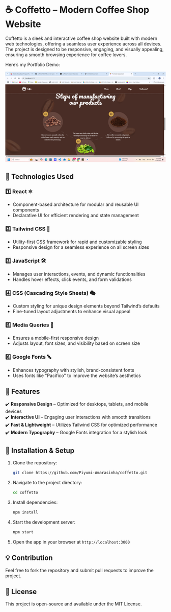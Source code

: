 # ☕ Coffetto – Modern Coffee Shop Website  

Coffetto is a sleek and interactive coffee shop website built with modern web technologies, offering a seamless user experience across all devices. The project is designed to be responsive, engaging, and visually appealing, ensuring a smooth browsing experience for coffee lovers.  

Here’s my Portfolio Demo:


![Coffetto](https://github.com/Piyumi-Amarasinha/coffetto/blob/67ec06129465aa0e90cb916c831a825c4ac97930/Coffetto-demo.png)

## 🚀 Technologies Used  

### 1️⃣ React ⚛️  
- Component-based architecture for modular and reusable UI components  
- Declarative UI for efficient rendering and state management  

### 2️⃣ Tailwind CSS 🎨  
- Utility-first CSS framework for rapid and customizable styling  
- Responsive design for a seamless experience on all screen sizes  

### 3️⃣ JavaScript 🛠️  
- Manages user interactions, events, and dynamic functionalities  
- Handles hover effects, click events, and form validations  

### 4️⃣ CSS (Cascading Style Sheets) 🎭  
- Custom styling for unique design elements beyond Tailwind’s defaults  
- Fine-tuned layout adjustments to enhance visual appeal  

### 5️⃣ Media Queries 📱  
- Ensures a mobile-first responsive design  
- Adjusts layout, font sizes, and visibility based on screen size  

### 6️⃣ Google Fonts 🔤  
- Enhances typography with stylish, brand-consistent fonts  
- Uses fonts like "Pacifico" to improve the website’s aesthetics  

## 🌟 Features  
✔️ **Responsive Design** – Optimized for desktops, tablets, and mobile devices  
✔️ **Interactive UI** – Engaging user interactions with smooth transitions  
✔️ **Fast & Lightweight** – Utilizes Tailwind CSS for optimized performance  
✔️ **Modern Typography** – Google Fonts integration for a stylish look  

## 📂 Installation & Setup  

1. Clone the repository:  
   ```bash
   git clone https://github.com/Piyumi-Amarasinha/coffetto.git
   ```
2. Navigate to the project directory:  
   ```bash
   cd coffetto
   ```
3. Install dependencies:  
   ```bash
   npm install
   ```
4. Start the development server:  
   ```bash
   npm start
   ```
5. Open the app in your browser at `http://localhost:3000`  

## 💡 Contribution  
Feel free to fork the repository and submit pull requests to improve the project.  

## 📄 License  
This project is open-source and available under the MIT License.  

